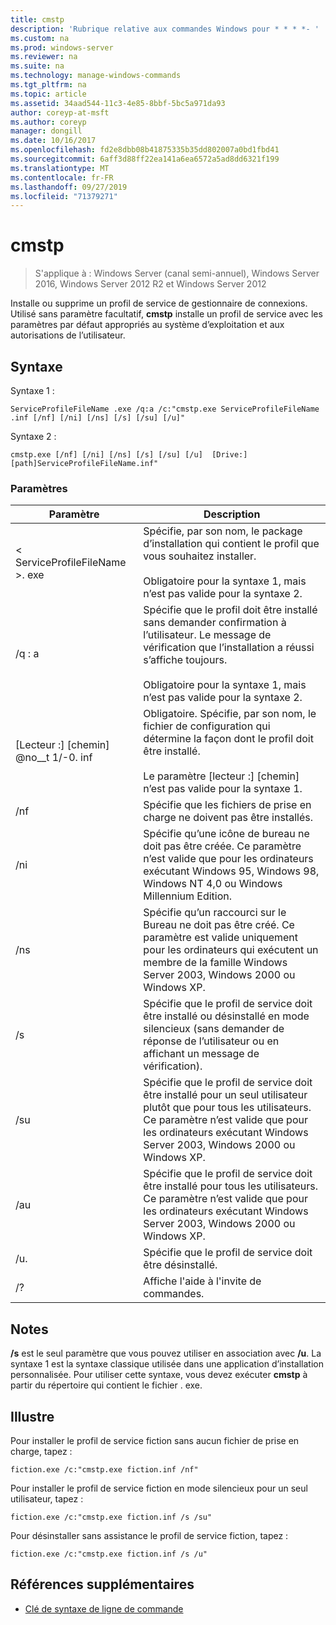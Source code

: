 ```yaml
---
title: cmstp
description: 'Rubrique relative aux commandes Windows pour * * * *- '
ms.custom: na
ms.prod: windows-server
ms.reviewer: na
ms.suite: na
ms.technology: manage-windows-commands
ms.tgt_pltfrm: na
ms.topic: article
ms.assetid: 34aad544-11c3-4e85-8bbf-5bc5a971da93
author: coreyp-at-msft
ms.author: coreyp
manager: dongill
ms.date: 10/16/2017
ms.openlocfilehash: fd2e8dbb08b41875335b35dd802007a0bd1fbd41
ms.sourcegitcommit: 6aff3d88ff22ea141a6ea6572a5ad8dd6321f199
ms.translationtype: MT
ms.contentlocale: fr-FR
ms.lasthandoff: 09/27/2019
ms.locfileid: "71379271"
---
```

# <a name="cmstp"></a>cmstp

>S'applique à : Windows Server (canal semi-annuel), Windows Server 2016, Windows Server 2012 R2 et Windows Server 2012

Installe ou supprime un profil de service de gestionnaire de connexions. Utilisé sans paramètre facultatif, **cmstp** installe un profil de service avec les paramètres par défaut appropriés au système d’exploitation et aux autorisations de l’utilisateur. 
## <a name="syntax"></a>Syntaxe
Syntaxe 1 :
```
ServiceProfileFileName .exe /q:a /c:"cmstp.exe ServiceProfileFileName .inf [/nf] [/ni] [/ns] [/s] [/su] [/u]"
```
Syntaxe 2 :
```
cmstp.exe [/nf] [/ni] [/ns] [/s] [/su] [/u]  [Drive:][path]ServiceProfileFileName.inf"
```
### <a name="parameters"></a>Paramètres
|Paramètre|Description|
|-------|--------|
|< ServiceProfileFileName >. exe|Spécifie, par son nom, le package d’installation qui contient le profil que vous souhaitez installer.<br /><br />Obligatoire pour la syntaxe 1, mais n’est pas valide pour la syntaxe 2.|
|/q : a|Spécifie que le profil doit être installé sans demander confirmation à l’utilisateur. Le message de vérification que l’installation a réussi s’affiche toujours.<br /><br />Obligatoire pour la syntaxe 1, mais n’est pas valide pour la syntaxe 2.|
|[Lecteur :] [chemin] @no__t 1/-0. inf|Obligatoire. Spécifie, par son nom, le fichier de configuration qui détermine la façon dont le profil doit être installé.<br /><br />Le paramètre [lecteur :] [chemin] n’est pas valide pour la syntaxe 1.|
|/nf|Spécifie que les fichiers de prise en charge ne doivent pas être installés.|
|/ni|Spécifie qu’une icône de bureau ne doit pas être créée. Ce paramètre n’est valide que pour les ordinateurs exécutant Windows 95, Windows 98, Windows NT 4,0 ou Windows Millennium Edition.|
|/ns|Spécifie qu’un raccourci sur le Bureau ne doit pas être créé. Ce paramètre est valide uniquement pour les ordinateurs qui exécutent un membre de la famille Windows Server 2003, Windows 2000 ou Windows XP.|
|/s|Spécifie que le profil de service doit être installé ou désinstallé en mode silencieux (sans demander de réponse de l’utilisateur ou en affichant un message de vérification).|
|/su|Spécifie que le profil de service doit être installé pour un seul utilisateur plutôt que pour tous les utilisateurs. Ce paramètre n’est valide que pour les ordinateurs exécutant Windows Server 2003, Windows 2000 ou Windows XP.|
|/au|Spécifie que le profil de service doit être installé pour tous les utilisateurs. Ce paramètre n’est valide que pour les ordinateurs exécutant Windows Server 2003, Windows 2000 ou Windows XP.|
|/u.|Spécifie que le profil de service doit être désinstallé.|
|/?|Affiche l'aide à l'invite de commandes.|
## <a name="remarks"></a>Notes
**/s** est le seul paramètre que vous pouvez utiliser en association avec **/u**.
La syntaxe 1 est la syntaxe classique utilisée dans une application d’installation personnalisée. Pour utiliser cette syntaxe, vous devez exécuter **cmstp** à partir du répertoire qui contient le fichier <ServiceProfileFileName>. exe.
## <a name="BKMK_Examples"></a>Illustre
Pour installer le profil de service fiction sans aucun fichier de prise en charge, tapez :
```
fiction.exe /c:"cmstp.exe fiction.inf /nf"
```
Pour installer le profil de service fiction en mode silencieux pour un seul utilisateur, tapez :
```
fiction.exe /c:"cmstp.exe fiction.inf /s /su"
```
Pour désinstaller sans assistance le profil de service fiction, tapez :
```
fiction.exe /c:"cmstp.exe fiction.inf /s /u"
```
## <a name="additional-references"></a>Références supplémentaires
-   [Clé de syntaxe de ligne de commande](command-line-syntax-key.md)
